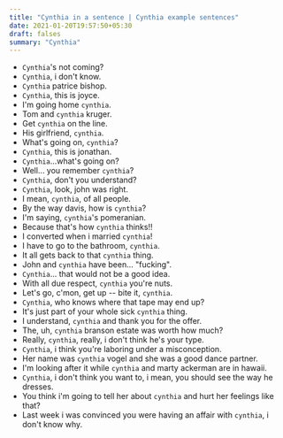 ```yaml
---
title: "Cynthia in a sentence | Cynthia example sentences"
date: 2021-01-20T19:57:50+05:30
draft: falses
summary: "Cynthia"
---
```

- `Cynthia`'s not coming?
- `Cynthia`, i don't know.
- `Cynthia` patrice bishop.
- `Cynthia`, this is joyce.
- I'm going home `cynthia`.
- Tom and `cynthia` kruger.
- Get `cynthia` on the line.
- His girlfriend, `cynthia`.
- What's going on, `cynthia`?
- `Cynthia`, this is jonathan.
- `Cynthia`...what's going on?
- Well... you remember `cynthia`?
- `Cynthia`, don't you understand?
- `Cynthia`, look, john was right.
- I mean, `cynthia`, of all people.
- By the way davis, how is `cynthia`?
- I'm saying, `cynthia`'s pomeranian.
- Because that's how `cynthia` thinks!!
- I converted when i married `cynthia`!
- I have to go to the bathroom, `cynthia`.
- It all gets back to that `cynthia` thing.
- John and `cynthia` have been... "fucking".
- `Cynthia`... that would not be a good idea.
- With all due respect, `cynthia` you're nuts.
- Let's go, c'mon, get up -- bite it, `cynthia`.
- `Cynthia`, who knows where that tape may end up?
- It's just part of your whole sick `cynthia` thing.
- I understand, `cynthia` and thank you for the offer.
- The, uh, `cynthia` branson estate was worth how much?
- Really, `cynthia`, really, i don't think he's your type.
- `Cynthia`, i think you're laboring under a misconception.
- Her name was `cynthia` vogel and she was a good dance partner.
- I'm looking after it while `cynthia` and marty ackerman are in hawaii.
- `Cynthia`, i don't think you want to, i mean, you should see the way he dresses.
- You think i'm going to tell her about `cynthia` and hurt her feelings like that?
- Last week i was convinced you were having an affair with `cynthia`, i don't know why.
                 
